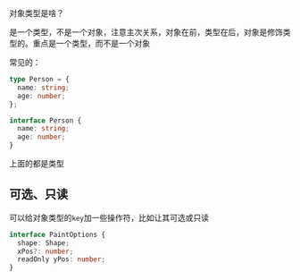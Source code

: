 对象类型是啥？

是一个类型，不是一个对象，注意主次关系，对象在前，类型在后，对象是修饰类型的。重点是一个类型，而不是一个对象

常见的：

```TypeScript
type Person = {
  name: string;
  age: number;
};
```

```TypeScript
interface Person {
  name: string;
  age: number;
}
```

上面的都是类型

## 可选、只读

可以给对象类型的`key`加一些操作符，比如让其可选或只读

```TypeScript
interface PaintOptions {
  shape: Shape;
  xPos?: number;
  readOnly yPos: number;
}
```

